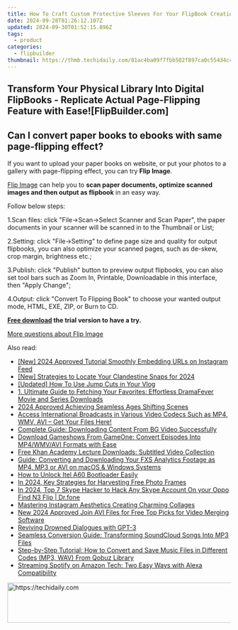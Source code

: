 ```yaml
---
title: How To Craft Custom Protective Sleeves For Your FlipBook Creations With FlipBuilder Tutorial
date: 2024-09-28T01:26:12.107Z
updated: 2024-09-30T01:52:15.896Z
tags:
  - product
categories:
  - flipbuilder
thumbnail: https://thmb.techidaily.com/81ac4ba09f7fbb502f897ca0c55434cc97c04fe41c01b4f05dc48044320b63e0.jpg
---
```


## Transform Your Physical Library Into Digital FlipBooks - Replicate Actual Page-Flipping Feature with Ease![FlipBuilder.com]

## Can I convert paper books to ebooks with same page-flipping effect?

If you want to upload your paper books on website, or put your photos to a gallery with page-flipping effect, you can try **Flip Image**. 

[Flip Image](https://tools.techidaily.com/flipbuilder/products/) can help you to **scan paper documents, optimize scanned images and then output as flipbook** in an easy way.

Follow below steps:

1.Scan files: click "File->Scan->Select Scanner and Scan Paper", the paper documents in your scanner will be scanned in to the Thumbnail or List;

2.Setting: click "File->Setting" to define page size and quality for output flipbooks, you can also optimize your scanned pages, such as de-skew, crop margin, brightness etc.;

3.Publish: click "Publish" button to preview output flipbooks, you can also set tool bars such as Zoom In, Printable, Downloadable in this interface, then "Apply Change";

4.Output: click "Convert To Flipping Book" to choose your wanted output mode, HTML, EXE, ZIP, or Burn to CD.

**[Free download](https://tools.techidaily.com/flipbuilder/products/) the trial version to have a try.** 

[More questions about Flip Image](https://tools.techidaily.com/flipbuilder/products/)

<ins class="adsbygoogle"
     style="display:block"
     data-ad-format="autorelaxed"
     data-ad-client="ca-pub-7571918770474297"
     data-ad-slot="1223367746"></ins>

<ins class="adsbygoogle"
     style="display:block"
     data-ad-client="ca-pub-7571918770474297"
     data-ad-slot="8358498916"
     data-ad-format="auto"
     data-full-width-responsive="true"></ins>

<span class="atpl-alsoreadstyle">Also read:</span>
<div><ul>
<li><a href="https://instagram-clips.techidaily.com/new-2024-approved-tutorial-smoothly-embedding-urls-on-instagram-feed/"><u>[New] 2024 Approved Tutorial Smoothly Embedding URLs on Instagram Feed</u></a></li>
<li><a href="https://snapchat-videos.techidaily.com/new-strategies-to-locate-your-clandestine-snaps-for-2024/"><u>[New] Strategies to Locate Your Clandestine Snaps for 2024</u></a></li>
<li><a href="https://facebook-record-videos.techidaily.com/updated-how-to-use-jump-cuts-in-your-vlog/"><u>[Updated] How To Use Jump Cuts in Your Vlog</u></a></li>
<li><a href="https://fox-where.techidaily.com/1-ultimate-guide-to-fetching-your-favorites-effortless-dramafever-movie-and-series-downloads/"><u>1. Ultimate Guide to Fetching Your Favorites: Effortless DramaFever Movie and Series Downloads</u></a></li>
<li><a href="https://fox-glue.techidaily.com/2024-approved-achieving-seamless-ages-shifting-scenes/"><u>2024 Approved Achieving Seamless Ages Shifting Scenes</u></a></li>
<li><a href="https://fox-where.techidaily.com/access-international-broadcasts-in-various-video-codecs-such-as-mp4-wmv-avi-get-your-files-here/"><u>Access International Broadcasts in Various Video Codecs Such as MP4, WMV, AVI – Get Your Files Here!</u></a></li>
<li><a href="https://fox-where.techidaily.com/complete-guide-downloading-content-from-bg-video-successfully/"><u>Complete Guide: Downloading Content From BG Video Successfully</u></a></li>
<li><a href="https://fox-where.techidaily.com/download-gameshows-from-gameone-convert-episodes-into-mp4wmvavi-formats-with-ease/"><u>Download Gameshows From GameOne: Convert Episodes Into MP4/WMV/AVI Formats with Ease</u></a></li>
<li><a href="https://fox-where.techidaily.com/free-khan-academy-lecture-downloads-subtitled-video-collection/"><u>Free Khan Academy Lecture Downloads: Subtitled Video Collection</u></a></li>
<li><a href="https://fox-where.techidaily.com/guide-converting-and-downloading-your-fxs-analytics-footage-as-mp4-mp3-or-avi-on-macos-and-windows-systems/"><u>Guide: Converting and Downloading Your FXS Analytics Footage as MP4, MP3 or AVI on macOS & Windows Systems</u></a></li>
<li><a href="https://unlock-android.techidaily.com/how-to-unlock-itel-a60-bootloader-easily-by-drfone-android/"><u>How to Unlock Itel A60 Bootloader Easily</u></a></li>
<li><a href="https://article-tips.techidaily.com/in-2024-key-strategies-for-harvesting-free-photo-frames/"><u>In 2024, Key Strategies for Harvesting Free Photo Frames</u></a></li>
<li><a href="https://location-social.techidaily.com/in-2024-top-7-skype-hacker-to-hack-any-skype-account-on-your-oppo-find-n3-flip-drfone-by-drfone-virtual-android/"><u>In 2024, Top 7 Skype Hacker to Hack Any Skype Account On your Oppo Find N3 Flip | Dr.fone</u></a></li>
<li><a href="https://extra-lessons.techidaily.com/mastering-instagram-aesthetics-creating-charming-collages/"><u>Mastering Instagram Aesthetics Creating Charming Collages</u></a></li>
<li><a href="https://smart-video-editing.techidaily.com/new-2024-approved-join-avi-files-for-free-top-picks-for-video-merging-software/"><u>New 2024 Approved Join AVI Files for Free Top Picks for Video Merging Software</u></a></li>
<li><a href="https://tech-savvy.techidaily.com/reviving-drowned-dialogues-with-gpt-3/"><u>Reviving Drowned Dialogues with GPT-3</u></a></li>
<li><a href="https://fox-where.techidaily.com/seamless-conversion-guide-transforming-soundcloud-songs-into-mp3-files/"><u>Seamless Conversion Guide: Transforming SoundCloud Songs Into MP3 Files</u></a></li>
<li><a href="https://fox-where.techidaily.com/step-by-step-tutorial-how-to-convert-and-save-music-files-in-different-codes-mp3-wav-from-qobuz-library/"><u>Step-by-Step Tutorial: How to Convert and Save Music Files in Different Codes (MP3, WAV) From Qobuz Library</u></a></li>
<li><a href="https://fox-where.techidaily.com/streaming-spotify-on-amazon-tech-two-easy-ways-with-alexa-compatibility/"><u>Streaming Spotify on Amazon Tech: Two Easy Ways with Alexa Compatibility</u></a></li>
</ul></div>

<!-- affiliate ads begin -->
<a href="https://imp.i357552.net/c/5597632/1030129/11832" target="_top" id="1030129">
  <img src="//a.impactradius-go.com/display-ad/11832-1030129" border="0" alt="https://techidaily.com" width="720" height="90"/>
</a>
<img height="0" width="0" src="https://imp.i357552.net/i/5597632/1030129/11832" style="position:absolute;visibility:hidden;" border="0" />
<!-- affiliate ads end -->

